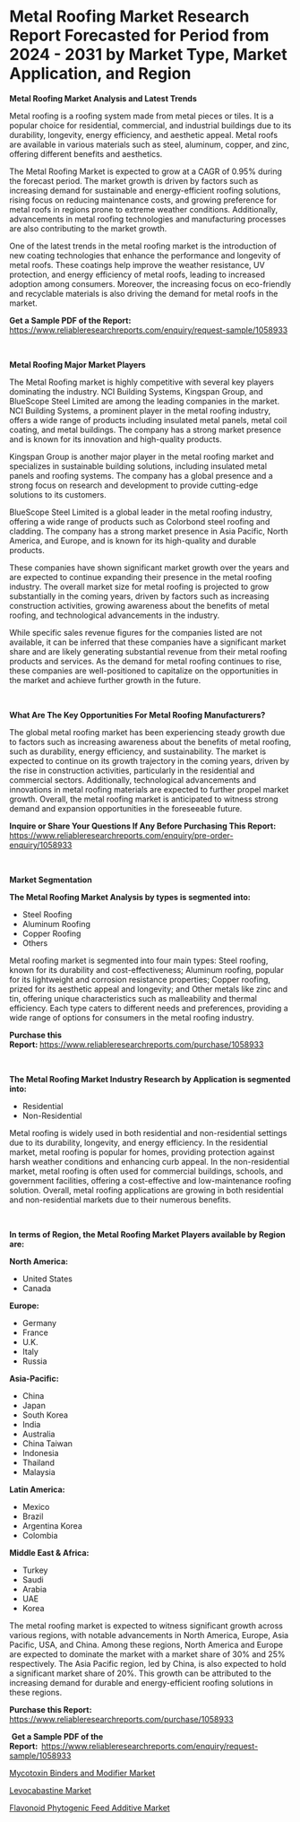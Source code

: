 <p><h1>Metal Roofing Market Research Report Forecasted for Period from 2024 -  2031 by Market Type, Market Application, and Region</h1></p><p><strong>Metal Roofing Market Analysis and Latest Trends</strong></p>
<p><p>Metal roofing is a roofing system made from metal pieces or tiles. It is a popular choice for residential, commercial, and industrial buildings due to its durability, longevity, energy efficiency, and aesthetic appeal. Metal roofs are available in various materials such as steel, aluminum, copper, and zinc, offering different benefits and aesthetics.</p><p>The Metal Roofing Market is expected to grow at a CAGR of 0.95% during the forecast period. The market growth is driven by factors such as increasing demand for sustainable and energy-efficient roofing solutions, rising focus on reducing maintenance costs, and growing preference for metal roofs in regions prone to extreme weather conditions. Additionally, advancements in metal roofing technologies and manufacturing processes are also contributing to the market growth.</p><p>One of the latest trends in the metal roofing market is the introduction of new coating technologies that enhance the performance and longevity of metal roofs. These coatings help improve the weather resistance, UV protection, and energy efficiency of metal roofs, leading to increased adoption among consumers. Moreover, the increasing focus on eco-friendly and recyclable materials is also driving the demand for metal roofs in the market.</p></p>
<p><strong>Get a Sample PDF of the Report:&nbsp;</strong> <a href="https://www.reliableresearchreports.com/enquiry/request-sample/1058933">https://www.reliableresearchreports.com/enquiry/request-sample/1058933</a></p>
<p>&nbsp;</p>
<p><strong>Metal Roofing Major Market Players</strong></p>
<p><p>The Metal Roofing market is highly competitive with several key players dominating the industry. NCI Building Systems, Kingspan Group, and BlueScope Steel Limited are among the leading companies in the market. NCI Building Systems, a prominent player in the metal roofing industry, offers a wide range of products including insulated metal panels, metal coil coating, and metal buildings. The company has a strong market presence and is known for its innovation and high-quality products.</p><p>Kingspan Group is another major player in the metal roofing market and specializes in sustainable building solutions, including insulated metal panels and roofing systems. The company has a global presence and a strong focus on research and development to provide cutting-edge solutions to its customers.</p><p>BlueScope Steel Limited is a global leader in the metal roofing industry, offering a wide range of products such as Colorbond steel roofing and cladding. The company has a strong market presence in Asia Pacific, North America, and Europe, and is known for its high-quality and durable products.</p><p>These companies have shown significant market growth over the years and are expected to continue expanding their presence in the metal roofing industry. The overall market size for metal roofing is projected to grow substantially in the coming years, driven by factors such as increasing construction activities, growing awareness about the benefits of metal roofing, and technological advancements in the industry.</p><p>While specific sales revenue figures for the companies listed are not available, it can be inferred that these companies have a significant market share and are likely generating substantial revenue from their metal roofing products and services. As the demand for metal roofing continues to rise, these companies are well-positioned to capitalize on the opportunities in the market and achieve further growth in the future.</p></p>
<p>&nbsp;</p>
<p><strong>What Are The Key Opportunities For Metal Roofing Manufacturers?</strong></p>
<p><p>The global metal roofing market has been experiencing steady growth due to factors such as increasing awareness about the benefits of metal roofing, such as durability, energy efficiency, and sustainability. The market is expected to continue on its growth trajectory in the coming years, driven by the rise in construction activities, particularly in the residential and commercial sectors. Additionally, technological advancements and innovations in metal roofing materials are expected to further propel market growth. Overall, the metal roofing market is anticipated to witness strong demand and expansion opportunities in the foreseeable future.</p></p>
<p><strong>Inquire or Share Your Questions If Any Before Purchasing This Report:</strong> <a href="https://www.reliableresearchreports.com/enquiry/pre-order-enquiry/1058933">https://www.reliableresearchreports.com/enquiry/pre-order-enquiry/1058933</a></p>
<p>&nbsp;</p>
<p><strong>Market Segmentation</strong></p>
<p><strong>The Metal Roofing Market Analysis by types is segmented into:</strong></p>
<p><ul><li>Steel Roofing</li><li>Aluminum Roofing</li><li>Copper Roofing</li><li>Others</li></ul></p>
<p><p>Metal roofing market is segmented into four main types: Steel roofing, known for its durability and cost-effectiveness; Aluminum roofing, popular for its lightweight and corrosion resistance properties; Copper roofing, prized for its aesthetic appeal and longevity; and Other metals like zinc and tin, offering unique characteristics such as malleability and thermal efficiency. Each type caters to different needs and preferences, providing a wide range of options for consumers in the metal roofing industry.</p></p>
<p><strong>Purchase this Report:&nbsp;</strong><a href="https://www.reliableresearchreports.com/purchase/1058933">https://www.reliableresearchreports.com/purchase/1058933</a></p>
<p>&nbsp;</p>
<p><strong>The Metal Roofing Market Industry Research by Application is segmented into:</strong></p>
<p><ul><li>Residential</li><li>Non-Residential</li></ul></p>
<p><p>Metal roofing is widely used in both residential and non-residential settings due to its durability, longevity, and energy efficiency. In the residential market, metal roofing is popular for homes, providing protection against harsh weather conditions and enhancing curb appeal. In the non-residential market, metal roofing is often used for commercial buildings, schools, and government facilities, offering a cost-effective and low-maintenance roofing solution. Overall, metal roofing applications are growing in both residential and non-residential markets due to their numerous benefits.</p></p>
<p>&nbsp;</p>
<p><strong>In terms of Region, the Metal Roofing Market Players available by Region are:</strong></p>
<p>
    <p> <strong> North America: </strong>
        <ul>
            <li>United States</li>
            <li>Canada</li>
        </ul>
        </p> 
    <p> <strong> Europe: </strong>
        <ul>
            <li>Germany</li>
            <li>France</li>
            <li>U.K.</li>
            <li>Italy</li>
            <li>Russia</li>
        </ul>
        </p> 
    <p> <strong> Asia-Pacific: </strong>
        <ul>
            <li>China</li>
            <li>Japan</li>
            <li>South Korea</li>
            <li>India</li>
            <li>Australia</li>
            <li>China Taiwan</li>
            <li>Indonesia</li>
            <li>Thailand</li>
            <li>Malaysia</li>
        </ul>
        </p> 
    <p> <strong> Latin America: </strong>
        <ul>
            <li>Mexico</li>
            <li>Brazil</li>
            <li>Argentina Korea</li>
            <li>Colombia</li>
        </ul>
        </p> 
    <p> <strong> Middle East & Africa: </strong>
        <ul>
            <li>Turkey</li>
            <li>Saudi</li>
            <li>Arabia</li>
            <li>UAE</li>
            <li>Korea</li>
        </ul>
    </p>
    </p>
<p><p>The metal roofing market is expected to witness significant growth across various regions, with notable advancements in North America, Europe, Asia Pacific, USA, and China. Among these regions, North America and Europe are expected to dominate the market with a market share of 30% and 25% respectively. The Asia Pacific region, led by China, is also expected to hold a significant market share of 20%. This growth can be attributed to the increasing demand for durable and energy-efficient roofing solutions in these regions.</p></p>
<p><strong>Purchase this Report: </strong><a href="https://www.reliableresearchreports.com/purchase/1058933">https://www.reliableresearchreports.com/purchase/1058933</a></p>
<p>&nbsp;<strong>Get a Sample PDF of the Report:&nbsp;&nbsp;</strong><a href="https://www.reliableresearchreports.com/enquiry/request-sample/1058933">https://www.reliableresearchreports.com/enquiry/request-sample/1058933</a></p>
<p><strong></strong></p>
<p><p><a href="https://view.publitas.com/reportprime-1/global-mycotoxin-binders-and-modifier-market-by-types-applications-and-major-players-with-regional-growth-rate-analysis-and-development-situation-from-2023-to-2030/">Mycotoxin Binders and Modifier Market</a></p><p><a href="https://view.publitas.com/reportprime-1/insights-into-levocabastine-market-size-analysing-market-share-trends-and-growth-from-2023-to-2030/">Levocabastine Market</a></p><p><a href="https://view.publitas.com/reportprime-1/flavonoid-phytogenic-feed-additive-market-insights-market-players-and-forecast-till-2030/">Flavonoid Phytogenic Feed Additive Market</a></p></p>